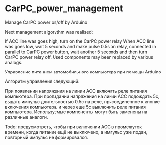 # CarPC_power_management
Manage CarPC power on/off by Arduino

Next management algorythm was realised:

If ACC line was goes high, turn on the CarPC power relay
When ACC line was goes low, wait 5 seconds and make pulse 0.5s on relay, connected in parallel to CarPC power button, 
wait another 5 seconds and then turn CarPC power relay off.
Used components may been replaced by various analogs.

Управление питанием автомобильного компьютера при помощи Arduino

Алгоритм управления следующий:

При появлении напряжения на линии ACC включить реле питания компьютера. 
При пропадании напряжения на линии ACC подождать 5с, выдать импульс длительностью 0.5с на реле, присоединенное к кнопке включения компьютера,
и через еще 5с выключить реле питания компьютера.
Используемые компоненты могут быть заменены на различные аналоги.

Todo: предусмотреть, чтобы при включении ACC в промежуток времени, когда питание ещё не выключено, а импульс уже подан, повторный импульс не формировался.
